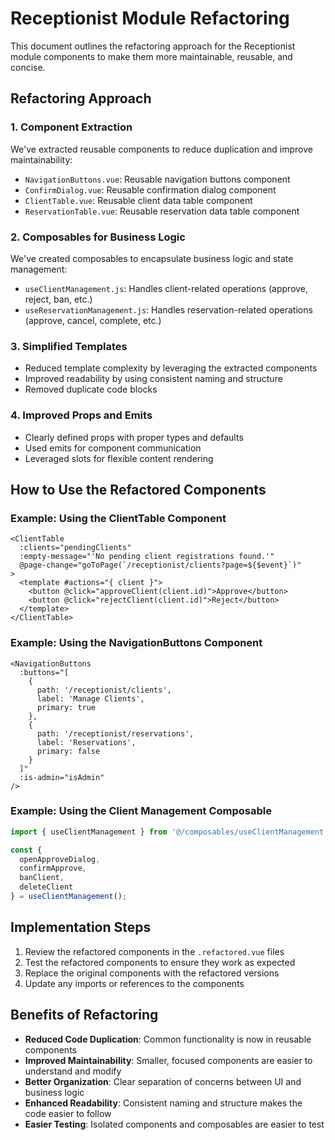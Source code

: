 # Receptionist Module Refactoring

This document outlines the refactoring approach for the Receptionist module components to make them more maintainable, reusable, and concise.

## Refactoring Approach

### 1. Component Extraction

We've extracted reusable components to reduce duplication and improve maintainability:

- `NavigationButtons.vue`: Reusable navigation buttons component
- `ConfirmDialog.vue`: Reusable confirmation dialog component
- `ClientTable.vue`: Reusable client data table component
- `ReservationTable.vue`: Reusable reservation data table component

### 2. Composables for Business Logic

We've created composables to encapsulate business logic and state management:

- `useClientManagement.js`: Handles client-related operations (approve, reject, ban, etc.)
- `useReservationManagement.js`: Handles reservation-related operations (approve, cancel, complete, etc.)

### 3. Simplified Templates

- Reduced template complexity by leveraging the extracted components
- Improved readability by using consistent naming and structure
- Removed duplicate code blocks

### 4. Improved Props and Emits

- Clearly defined props with proper types and defaults
- Used emits for component communication
- Leveraged slots for flexible content rendering

## How to Use the Refactored Components

### Example: Using the ClientTable Component

```vue
<ClientTable 
  :clients="pendingClients" 
  :empty-message="'No pending client registrations found.'"
  @page-change="goToPage(`/receptionist/clients?page=${$event}`)"
>
  <template #actions="{ client }">
    <button @click="approveClient(client.id)">Approve</button>
    <button @click="rejectClient(client.id)">Reject</button>
  </template>
</ClientTable>
```

### Example: Using the NavigationButtons Component

```vue
<NavigationButtons 
  :buttons="[
    {
      path: '/receptionist/clients',
      label: 'Manage Clients',
      primary: true
    },
    {
      path: '/receptionist/reservations',
      label: 'Reservations',
      primary: false
    }
  ]" 
  :is-admin="isAdmin" 
/>
```

### Example: Using the Client Management Composable

```javascript
import { useClientManagement } from '@/composables/useClientManagement';

const {
  openApproveDialog,
  confirmApprove,
  banClient,
  deleteClient
} = useClientManagement();
```

## Implementation Steps

1. Review the refactored components in the `.refactored.vue` files
2. Test the refactored components to ensure they work as expected
3. Replace the original components with the refactored versions
4. Update any imports or references to the components

## Benefits of Refactoring

- **Reduced Code Duplication**: Common functionality is now in reusable components
- **Improved Maintainability**: Smaller, focused components are easier to understand and modify
- **Better Organization**: Clear separation of concerns between UI and business logic
- **Enhanced Readability**: Consistent naming and structure makes the code easier to follow
- **Easier Testing**: Isolated components and composables are easier to test